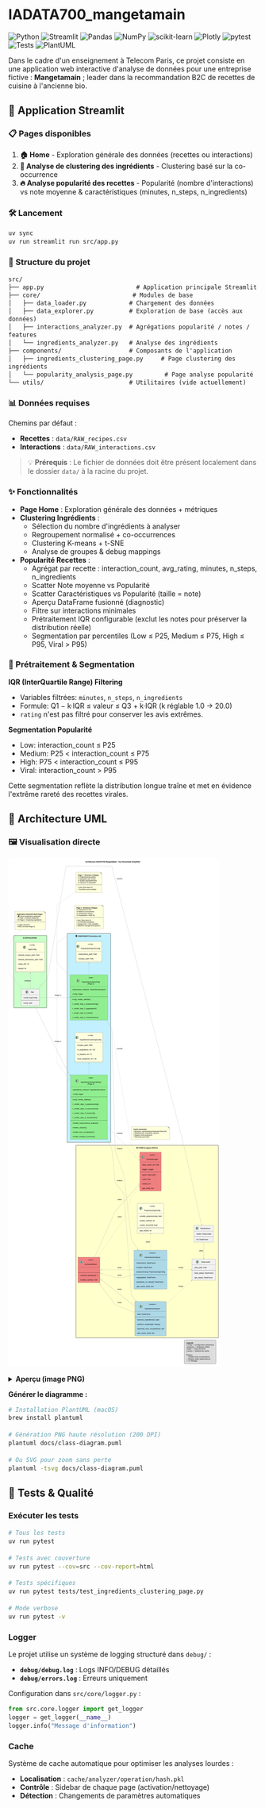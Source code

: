 # IADATA700_mangetamain

![Python](https://img.shields.io/badge/Python-3.11+-3776AB?style=flat&logo=python&logoColor=white)
![Streamlit](https://img.shields.io/badge/Streamlit-FF4B4B?style=flat&logo=streamlit&logoColor=white)
![Pandas](https://img.shields.io/badge/Pandas-150458?style=flat&logo=pandas&logoColor=white)
![NumPy](https://img.shields.io/badge/NumPy-013243?style=flat&logo=numpy&logoColor=white)
![scikit-learn](https://img.shields.io/badge/scikit--learn-F7931E?style=flat&logo=scikit-learn&logoColor=white)
![Plotly](https://img.shields.io/badge/Plotly-3F4F75?style=flat&logo=plotly&logoColor=white)
![pytest](https://img.shields.io/badge/pytest-0A9EDC?style=flat&logo=pytest&logoColor=white)
![Tests](https://img.shields.io/badge/tests-140%20passed-success?style=flat)
![PlantUML](https://img.shields.io/badge/PlantUML-Documentation-blue?style=flat)

Dans le cadre d'un enseignement à Telecom Paris, ce projet consiste en une application web interactive d'analyse de données pour une entreprise fictive : **Mangetamain** ; leader dans la recommandation B2C de recettes de cuisine à l'ancienne bio.

## 🚀 Application Streamlit

### 📋 Pages disponibles
1. **🏠 Home** - Exploration générale des données (recettes ou interactions)
2. **🍳 Analyse de clustering des ingrédients** - Clustering basé sur la co-occurrence
3. **🔥 Analyse popularité des recettes** - Popularité (nombre d'interactions) vs note moyenne & caractéristiques (minutes, n_steps, n_ingredients)

### 🛠️ Lancement
```bash
uv sync
uv run streamlit run src/app.py
```

### 📂 Structure du projet
```
src/
├── app.py                          # Application principale Streamlit
├── core/                          # Modules de base
│   ├── data_loader.py            # Chargement des données
│   ├── data_explorer.py          # Exploration de base (accès aux données)
│   ├── interactions_analyzer.py  # Agrégations popularité / notes / features
│   └── ingredients_analyzer.py   # Analyse des ingrédients
├── components/                   # Composants de l'application
│   ├── ingredients_clustering_page.py     # Page clustering des ingrédients
│   └── popularity_analysis_page.py         # Page analyse popularité
└── utils/                        # Utilitaires (vide actuellement)
```

### 📊 Données requises
Chemins par défaut :
- **Recettes** : `data/RAW_recipes.csv`
- **Interactions** : `data/RAW_interactions.csv`

> 💡 **Prérequis** : Le fichier de données doit être présent localement dans le dossier `data/` à la racine du projet.

### ✨ Fonctionnalités
- **Page Home** : Exploration générale des données + métriques
- **Clustering Ingrédients** :
  - Sélection du nombre d'ingrédients à analyser
  - Regroupement normalisé + co-occurrences
  - Clustering K-means + t-SNE
  - Analyse de groupes & debug mappings
- **Popularité Recettes** :
  - Agrégat par recette : interaction_count, avg_rating, minutes, n_steps, n_ingredients
  - Scatter Note moyenne vs Popularité
  - Scatter Caractéristiques vs Popularité (taille = note)
  - Aperçu DataFrame fusionné (diagnostic)
  - Filtre sur interactions minimales
  - Prétraitement IQR configurable (exclut les notes pour préserver la distribution réelle)
  - Segmentation par percentiles (Low ≤ P25, Medium ≤ P75, High ≤ P95, Viral > P95)

### 🔧 Prétraitement & Segmentation

**IQR (InterQuartile Range) Filtering**
- Variables filtrées: `minutes`, `n_steps`, `n_ingredients`
- Formule: Q1 − k·IQR ≤ valeur ≤ Q3 + k·IQR (k réglable 1.0 → 20.0)
- `rating` n'est pas filtré pour conserver les avis extrêmes.

**Segmentation Popularité**
- Low: interaction_count ≤ P25
- Medium: P25 < interaction_count ≤ P75
- High: P75 < interaction_count ≤ P95
- Viral: interaction_count > P95

Cette segmentation reflète la distribution longue traîne et met en évidence l'extrême rareté des recettes virales.

## 📐 Architecture UML

### 🖼️ Visualisation directe

![Diagramme UML](docs/class-diagram.svg)

<details>
<summary><b>Aperçu (image PNG)</b></summary>

![Architecture UML](docs/class-diagram.png)

> ⚠️ **Si l'image ne s'affiche pas** : Générez-la avec `plantuml docs/class-diagram.puml`

</details>

**Générer le diagramme :**
```bash
# Installation PlantUML (macOS)
brew install plantuml

# Génération PNG haute résolution (200 DPI)
plantuml docs/class-diagram.puml

# Ou SVG pour zoom sans perte
plantuml -tsvg docs/class-diagram.puml
```



## 🧪 Tests & Qualité

### Exécuter les tests
```bash
# Tous les tests
uv run pytest

# Tests avec couverture
uv run pytest --cov=src --cov-report=html

# Tests spécifiques
uv run pytest tests/test_ingredients_clustering_page.py

# Mode verbose
uv run pytest -v
```

### Logger
Le projet utilise un système de logging structuré dans `debug/` :
- **`debug/debug.log`** : Logs INFO/DEBUG détaillés
- **`debug/errors.log`** : Erreurs uniquement

Configuration dans `src/core/logger.py` :
```python
from src.core.logger import get_logger
logger = get_logger(__name__)
logger.info("Message d'information")
```

### Cache
Système de cache automatique pour optimiser les analyses lourdes :
- **Localisation** : `cache/analyzer/operation/hash.pkl`
- **Contrôle** : Sidebar de chaque page (activation/nettoyage)
- **Détection** : Changements de paramètres automatiques

